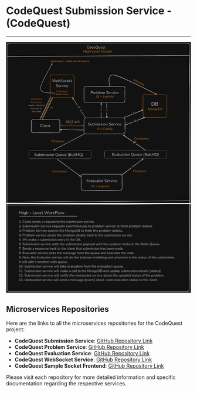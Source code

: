 # CodeQuest Submission Service - (CodeQuest)
--------------------------------------------
![CodeQuest-HLD](/diagrams/HighLevelDesign.JPG)
![CodeQuest-WorkFlow](/diagrams/WorkFlow.JPG)


## Microservices Repositories

Here are the links to all the microservices repositories for the CodeQuest project:

- **CodeQuest Submission Service**: [GitHub Repository Link](https://github.com/anuragsinha03/CodeQuest-Submission-Service)
- **CodeQuest Problem Service**: [GitHub Repository Link](https://github.com/anuragsinha03/CodeQuest-Problem-Service)
- **CodeQuest Evaluation Service**: [GitHub Repository Link](https://github.com/anuragsinha03/CodeQuest-Evaluator-Service)
- **CodeQuest WebSocket Service**: [GitHub Repository Link](https://github.com/anuragsinha03/CodeQuest-WebSocket-Service)
- **CodeQuest Sample Socket Frontend**: [GitHub Repository Link](https://github.com/anuragsinha03/CodeQuest-Sample-Socket-Frontend)

Please visit each repository for more detailed information and specific documentation regarding the respective services.